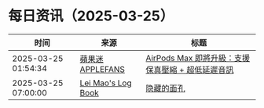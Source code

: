 ﻿# 每日资讯（2025-03-25）

|时间|来源|标题|
|---|---|---|
|2025-03-25 01:54:34|[蘋果迷 APPLEFANS](https://applefans.today/feed/)|[AirPods Max 即將升級：支援保真壓縮 + 超低延遲音訊](https://applefans.today/2025-03-airpods-max-lossless-audio-coming-april/)|
|2025-03-25 07:00:00|[Lei Mao's Log Book](https://leimao.github.io/atom.xml)|[隐藏的面孔](https://leimao.github.io/essay/%E9%9A%90%E8%97%8F%E7%9A%84%E9%9D%A2%E5%AD%94-Hidden-Face/)|
